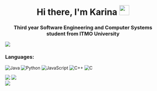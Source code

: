 <h1 align="center">Hi there, I'm Karina</a> 
<img src="https://github.com/blackcater/blackcater/raw/main/images/Hi.gif" height="32" width="32"/></h1>
<h3 align="center">Third year Software Engineering and Computer Systems student from ITMO University</h3>  
  
  
  ![](https://github-profile-summary-cards.vercel.app/api/cards/profile-details?username=1KarinaV&theme=solarized_dark)  

         
       
<h3> Languages: </h3>   
  
![Java](https://img.shields.io/badge/java-%23ED8B00.svg?style=for-the-badge&logo=java&logoColor=white)
![Python](https://img.shields.io/badge/python-3670A0?style=for-the-badge&logo=python&logoColor=ffdd54)
![JavaScript](https://img.shields.io/badge/javascript-%23323330.svg?style=for-the-badge&logo=javascript&logoColor=%23F7DF1E)
![C++](https://img.shields.io/badge/c++-%2300599C.svg?style=for-the-badge&logo=c%2B%2B&logoColor=white)
![C](https://img.shields.io/badge/c-%2300599C.svg?style=for-the-badge&logo=c&logoColor=white)  
  
  
    
![](https://github-profile-summary-cards.vercel.app/api/cards/repos-per-language?username=1KarinaV&theme=solarized_dark)
![](https://github-profile-summary-cards.vercel.app/api/cards/most-commit-language?username=1KarinaV&theme=solarized_dark)  
![](https://komarev.com/ghpvc/?username=1KarinaV)  
  
<!--
**1KarinaV/1KarinaV** is a ✨ _special_ ✨ repository because its `README.md` (this file) appears on your GitHub profile.

Here are some ideas to get you started:

- 🔭 I’m currently working on ...
- 🌱 I’m currently learning Python, JavaScript, C
- 👯 I’m looking to collaborate on ...
- 🤔 I’m looking for help with ...
- 💬 Ask me about ...
- 📫 How to reach me: ...
- 😄 Pronouns: ...
- ⚡ Fun fact: ...
-->
